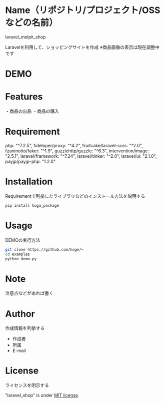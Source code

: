 # Name（リポジトリ/プロジェクト/OSSなどの名前）
 
laravel_melpit_shop
 
Laravelを利用して、ショッピングサイトを作成
※商品画像の表示は現在調整中です
 
# DEMO
 

 
# Features
 
・商品の出品
・商品の購入
 
# Requirement

php: "^7.2.5",
fideloper/proxy: "^4.2",
fruitcake/laravel-cors: "^2.0",
fzaninotto/faker: "^1.9",
guzzlehttp/guzzle: "^6.3",
intervention/image: "2.5.1",
laravel/framework: "^7.24",
laravel/tinker: "^2.0",
laravel/ui: "2.1.0",
payjp/payjp-php: "1.2.0"
 
# Installation
 
Requirementで列挙したライブラリなどのインストール方法を説明する
 
```bash
pip install huga_package
```
 
# Usage
 
DEMOの実行方法
 
```bash
git clone https://github.com/hoge/~
cd examples
python demo.py
```
 
# Note
 
注意点などがあれば書く
 
# Author
 
作成情報を列挙する
 
* 作成者
* 所属
* E-mail
 
# License
ライセンスを明示する
 
"laravel_shop" is under [MIT license](https://en.wikipedia.org/wiki/MIT_License).
 
